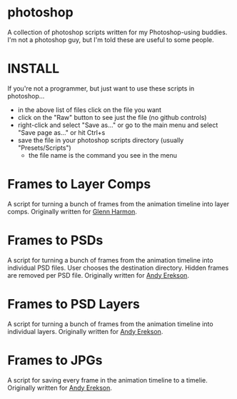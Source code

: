 # photoshop

A collection of photoshop scripts written for my Photoshop-using buddies.  I'm not a photoshop guy, but I'm told these are useful to some people.  

# INSTALL

If you're not a programmer, but just want to use these scripts in photoshop...

* in the above list of files click on the file you want
* click on the "Raw" button to see just the file (no github controls)
* right-click and select "Save as..." or go to the main menu and select "Save page as..." or hit Ctrl+s
* save the file in your photoshop scripts directory (usually "Presets/Scripts")
  * the file name is the command you see in the menu

# Frames to Layer Comps

A script for turning a bunch of frames from the animation timeline into layer comps.  Originally written for [Glenn Harmon](https://www.linkedin.com/in/glenn-harmon-2445bb2/).  

# Frames to PSDs

A script for turning a bunch of frames from the animation timeline into individual PSD files.  User chooses the destination directory.  Hidden frames are removed per PSD file.  Originally written for [Andy Erekson](https://www.linkedin.com/in/andy-erekson-193a548/).  

# Frames to PSD Layers

A script for turning a bunch of frames from the animation timeline into individual layers. Originally written for [Andy Erekson](https://www.linkedin.com/in/andy-erekson-193a548/). 

# Frames to JPGs

A script for saving every frame in the animation timeline to a timelie. Originally written for [Andy Erekson](https://www.linkedin.com/in/andy-erekson-193a548/). 